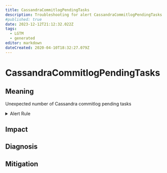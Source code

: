 ```yaml
---
title: CassandraCommitlogPendingTasks
description: Troubleshooting for alert CassandraCommitlogPendingTasks
#published: true
date: 2023-12-12T21:12:32.022Z
tags: 
  - LGTM
  - generated
editor: markdown
dateCreated: 2020-04-10T18:32:27.079Z
---
```


# CassandraCommitlogPendingTasks

## Meaning
[//]: # "Short paragraph that explains what the alert means"
Unexpected number of Cassandra commitlog pending tasks

<details>
  <summary>Alert Rule</summary>

{{% rule "cassandra/criteo-cassandra-exporter.yml" "CassandraCommitlogPendingTasks" %}}

<!-- Rule when generated

```yaml
alert: CassandraCommitlogPendingTasks
expr: cassandra_stats{name="org:apache:cassandra:metrics:commitlog:pendingtasks:value"} > 15
for: 2m
labels:
    severity: warning
annotations:
    summary: Cassandra commitlog pending tasks (instance {{ $labels.instance }})
    description: |-
        Unexpected number of Cassandra commitlog pending tasks
          VALUE = {{ $value }}
          LABELS = {{ $labels }}
    runbook: https://github.com/srerun/prometheus-alerts/blob/main/content/runbooks/criteo-cassandra-exporter/CassandraCommitlogPendingTasks.md

```

-->

</details>


## Impact
[//]: # "What could / will happen if the alert is not addressed"



## Diagnosis
[//]: # "Steps to take to identify the cause of the problem"



## Mitigation
[//]: # "The steps necessary to resolve the alert"
